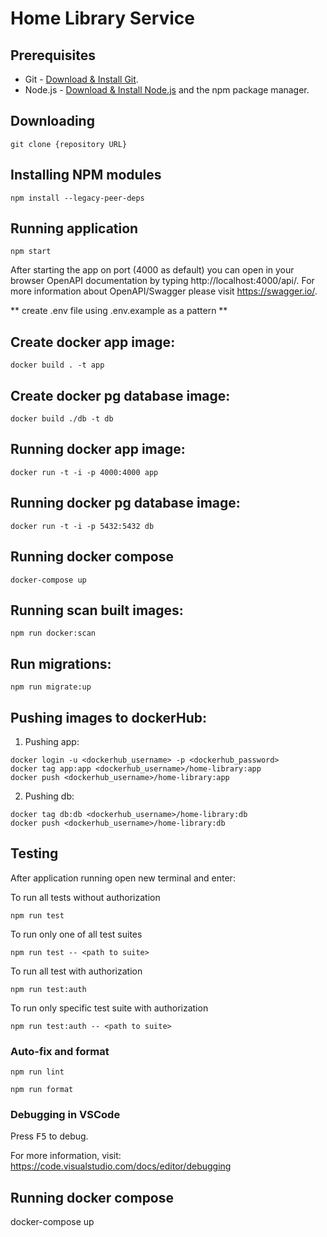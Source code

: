 # Home Library Service

## Prerequisites

- Git - [Download & Install Git](https://git-scm.com/downloads).
- Node.js - [Download & Install Node.js](https://nodejs.org/en/download/) and the npm package manager.

## Downloading

```
git clone {repository URL}
```

## Installing NPM modules

```
npm install --legacy-peer-deps
```

## Running application

```
npm start
```

After starting the app on port (4000 as default) you can open
in your browser OpenAPI documentation by typing http://localhost:4000/api/.
For more information about OpenAPI/Swagger please visit https://swagger.io/.

** create .env file using .env.example as a pattern **

## Create docker app image:

```
docker build . -t app
```

## Create docker pg database image:

```
docker build ./db -t db
```

## Running docker app image:

```
docker run -t -i -p 4000:4000 app
```


## Running docker pg database image:

```
docker run -t -i -p 5432:5432 db
```

## Running docker compose

```
docker-compose up
```

## Running scan built images:

```
npm run docker:scan
```

## Run migrations:

```
npm run migrate:up
```

## Pushing images to dockerHub:

1. Pushing app:
```
docker login -u <dockerhub_username> -p <dockerhub_password>
docker tag app:app <dockerhub_username>/home-library:app
docker push <dockerhub_username>/home-library:app
```

2. Pushing db:
```
docker tag db:db <dockerhub_username>/home-library:db
docker push <dockerhub_username>/home-library:db
```

## Testing

After application running open new terminal and enter:

To run all tests without authorization

```
npm run test
```

To run only one of all test suites

```
npm run test -- <path to suite>
```

To run all test with authorization

```
npm run test:auth
```

To run only specific test suite with authorization

```
npm run test:auth -- <path to suite>
```

### Auto-fix and format

```
npm run lint
```

```
npm run format
```

### Debugging in VSCode

Press <kbd>F5</kbd> to debug.

For more information, visit: https://code.visualstudio.com/docs/editor/debugging


## Running docker compose

docker-compose up